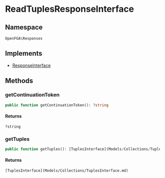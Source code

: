 # ReadTuplesResponseInterface


## Namespace
`OpenFGA\Responses`

## Implements
* [ResponseInterface](Responses/ResponseInterface.md)

## Methods
### getContinuationToken

```php
public function getContinuationToken(): ?string
```



#### Returns
`?string` 

### getTuples

```php
public function getTuples(): [TuplesInterface](Models/Collections/TuplesInterface.md)
```



#### Returns
`[TuplesInterface](Models/Collections/TuplesInterface.md)` 

